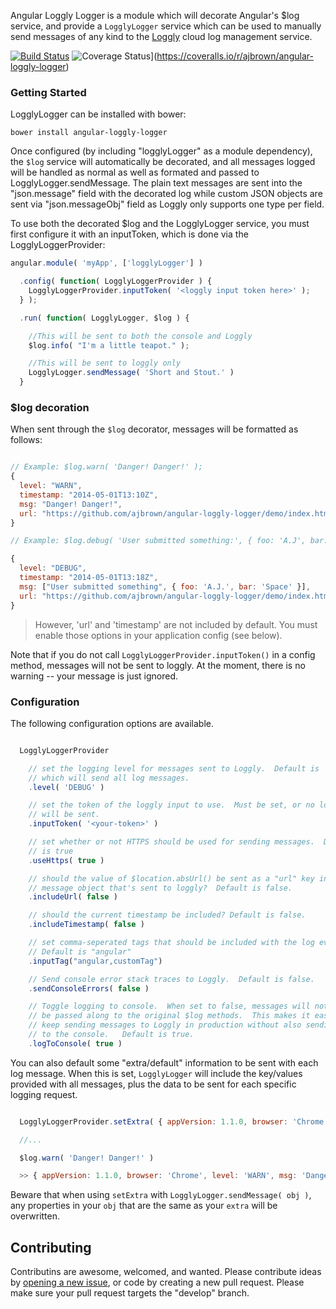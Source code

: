 
Angular Loggly Logger is a module which will decorate Angular's $log service, and provide a `LogglyLogger` service which can be used to manually send messages of any kind to the [Loggly](https://www.loggly.com) cloud log management service.


[![Build Status](https://travis-ci.org/ajbrown/angular-loggly-logger.svg)](https://travis-ci.org/ajbrown/angular-loggly-logger)
![Coverage Status](https://coveralls.io/repos/ajbrown/angular-loggly-logger/badge.svg)](https://coveralls.io/r/ajbrown/angular-loggly-logger)



### Getting Started

LogglyLogger can be installed with bower:

```
bower install angular-loggly-logger
```

Once configured (by including "logglyLogger" as a module dependency), the `$log`
service will automatically be decorated, and all messages logged will be handled
as normal as well as formated and passed to LogglyLogger.sendMessage.
The plain text messages are sent into the "json.message" field with the decorated log while custom JSON objects are sent via "json.messageObj" field as Loggly only supports one type per field.

To use both the decorated $log and the LogglyLogger service, you must first
configure it with an inputToken, which is done via the LogglyLoggerProvider:

```javascript
angular.module( 'myApp', ['logglyLogger'] )

  .config( function( LogglyLoggerProvider ) {
    LogglyLoggerProvider.inputToken( '<loggly input token here>' );
  } );

  .run( function( LogglyLogger, $log ) {

    //This will be sent to both the console and Loggly
    $log.info( "I'm a little teapot." );

    //This will be sent to loggly only
    LogglyLogger.sendMessage( 'Short and Stout.' )
  }

```

### $log decoration

When sent through the `$log` decorator, messages will be formatted as follows:

```javascript

// Example: $log.warn( 'Danger! Danger!' );
{
  level: "WARN",
  timestamp: "2014-05-01T13:10Z",
  msg: "Danger! Danger!",
  url: "https://github.com/ajbrown/angular-loggly-logger/demo/index.html",
}

// Example: $log.debug( 'User submitted something:', { foo: 'A.J', bar: 'Space' } )

{
  level: "DEBUG",
  timestamp: "2014-05-01T13:18Z",
  msg: ["User submitted something", { foo: 'A.J.', bar: 'Space' }],
  url: "https://github.com/ajbrown/angular-loggly-logger/demo/index.html",
}
```

> However, 'url' and 'timestamp' are not included by default.  You must enable those options in your application config (see below).


Note that if you do not call `LogglyLoggerProvider.inputToken()` in a config method, messages will not be sent to loggly.  At the moment, there is no warning -- your message is just ignored.

### Configuration

The following configuration options are available.

```javascript

  LogglyLoggerProvider

    // set the logging level for messages sent to Loggly.  Default is 'DEBUG',
    // which will send all log messages.
    .level( 'DEBUG' )

    // set the token of the loggly input to use.  Must be set, or no logs
    // will be sent.
    .inputToken( '<your-token>' )

    // set whether or not HTTPS should be used for sending messages.  Default
    // is true
    .useHttps( true )

    // should the value of $location.absUrl() be sent as a "url" key in the
    // message object that's sent to loggly?  Default is false.
    .includeUrl( false )

    // should the current timestamp be included? Default is false.
    .includeTimestamp( false )

    // set comma-seperated tags that should be included with the log events.
    // Default is "angular"
    .inputTag("angular,customTag")

    // Send console error stack traces to Loggly.  Default is false.
    .sendConsoleErrors( false )

    // Toggle logging to console.  When set to false, messages will not be
    // be passed along to the original $log methods.  This makes it easy to
    // keep sending messages to Loggly in production without also sending them
    // to the console.   Default is true.
    .logToConsole( true )

```

You can also default some "extra/default" information to be sent with each log message.  When this is set, `LogglyLogger` will include the key/values provided with all messages, plus the data to be sent for each specific logging request.

```javascript

  LogglyLoggerProvider.setExtra( { appVersion: 1.1.0, browser: 'Chrome' } );

  //...

  $log.warn( 'Danger! Danger!' )

  >> { appVersion: 1.1.0, browser: 'Chrome', level: 'WARN', msg: 'Danger! Danger', url: 'http://google.com' }
```

Beware that when using `setExtra` with `LogglyLogger.sendMessage( obj )`, any properties in your `obj` that are the same as your `extra` will be overwritten.  


## Contributing

Contributins are awesome, welcomed, and wanted.  Please contribute ideas by [opening a new issue](http://github.com/ajbrown/angular-loggy-logger/issues), or code by creating a new pull request.  Please make sure your pull request targets the "develop" branch.
